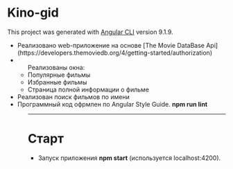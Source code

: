 # Kino-gid

This project was generated with [Angular CLI](https://github.com/angular/angular-cli) version 9.1.9.

<ul>
  <li>Реализовано web-приложение на основе [The Movie DataBase Api](https://developers.themoviedb.org/4/getting-started/authorization)</li>
  <li><ul>Реализованы окна:
    <li>Популярные фильмы</li>
    <li>Избранные фильмы</li>
    <li>Страница полной информации о фильме</li>
    </ul>
  </li>
  <li>Реализован поиск фильмов по имени</li>
  <li>Программный код офрмлен по Angular Style Guide. <strong>npm run lint</strong></li>
 <ul>
<hr>
   
<h1>Старт</h1>
<ul>
  <li>Запуск приложения <strong>npm start</strong> (используется localhost:4200).</li>
</ul>
